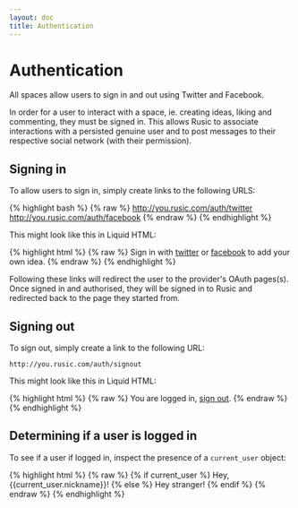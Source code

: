 ```yaml
---
layout: doc
title: Authentication
---
```


# Authentication

All spaces allow users to sign in and out using Twitter and Facebook.

In order for a user to interact with a space, ie. creating ideas, liking and commenting, they must be signed in. This allows Rusic to associate interactions with a persisted genuine user and to post messages to their respective social network (with their permission).

## Signing in

To allow users to sign in, simply create links to the following URLS:

{% highlight bash %}
{% raw %}
http://you.rusic.com/auth/twitter
http://you.rusic.com/auth/facebook
{% endraw %}
{% endhighlight %}

This might look like this in Liquid HTML:

{% highlight html %}
{% raw %}
Sign in with <a href="/auth/twitter">twitter</a> or <a href="/auth/facebook">facebook</a> to add your own idea.
{% endraw %}
{% endhighlight %}

Following these links will redirect the user to the provider's OAuth pages(s). Once signed in and authorised, they will be signed in to Rusic and redirected back to the page they started from.

## Signing out

To sign out, simply create a link to the following URL:

`http://you.rusic.com/auth/signout`

This might look like this in Liquid HTML:

{% highlight html %}
{% raw %}
You are logged in, <a href="/auth/signout">sign out</a>.
{% endraw %}
{% endhighlight %}

## Determining if a user is logged in

To see if a user if logged in, inspect the presence of a `current_user` object:

{% highlight html %}
{% raw %}
{% if current_user %}
  Hey, {{current_user.nickname}}!
{% else %}
  Hey stranger!
{% endif %}
{% endraw %}
{% endhighlight %}

